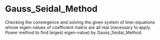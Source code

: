 # Gauss_Seidal_Method
Checking the convergence and solving the given system of liner equations whose eigen-values of coefficient matrix are all real (necessary to apply Power method to find largest eigen-value) by Gauss_Seidal_Method.
